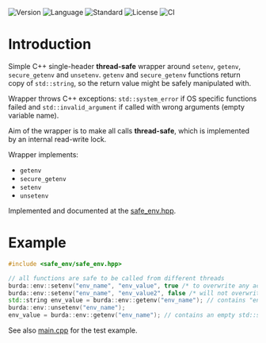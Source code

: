 ![Version](https://img.shields.io/badge/version-0.9.0-blue.svg)
![Language](https://img.shields.io/badge/C++20-blue.svg)
![Standard](https://img.shields.io/badge/POSIX-blue.svg)
![License](https://img.shields.io/badge/license-MIT_License-blue.svg?style=flat)
![CI](https://github.com/karel-burda/safe-env/actions/workflows/c-cpp.yml/badge.svg)

# Introduction
Simple C++ single-header **thread-safe** wrapper around `setenv`, `getenv`, `secure_getenv` and `unsetenv`.
`getenv` and `secure_getenv` functions return copy of `std::string`, so the return value might be safely manipulated with.

Wrapper throws C++ exceptions: `std::system_error` if OS specific functions failed and `std::invalid_argument` if called with wrong arguments (empty variable name).

Aim of the wrapper is to make all calls **thread-safe**, which is implemented by an internal read-write lock.

Wrapper implements:
* `getenv`
* `secure_getenv`
* `setenv`
* `unsetenv`

Implemented and documented at the [safe_env.hpp](include/safe_env/safe_env.hpp).

# Example
```cpp
#include <safe_env/safe_env.hpp>

// all functions are safe to be called from different threads
burda::env::setenv("env_name", "env_value", true /* to overwrite any actual environment variable */);
burda::env::setenv("env_name", "env_value2", false /* will not overwrite */);
std::string env_value = burda::env::getenv("env_name"); // contains "env_value"
burda::env::unsetenv("env_name");
env_value = burda::env::getenv("env_name"); // contains an empty std::string
```

See also [main.cpp](main.cpp) for the test example.
